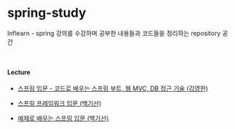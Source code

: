 # spring-study

Inflearn - spring 강의를 수강하며 공부한 내용들과 코드들을 정리하는 repository 공간

<br/>

#### Lecture

* [스프링 입문 - 코드로 배우는 스프링 부트, 웹 MVC, DB 접근 기술 (김영한)](https://www.inflearn.com/course/%EC%8A%A4%ED%94%84%EB%A7%81-%EC%9E%85%EB%AC%B8-%EC%8A%A4%ED%94%84%EB%A7%81%EB%B6%80%ED%8A%B8/dashboard)

* [스프링 프레임워크 입문 (백기선)](https://www.inflearn.com/course/spring/dashboard)
* [예제로 배우는 스프링 입문 (백기선)](https://www.inflearn.com/course/spring_revised_edition/dashboard)

<br/>